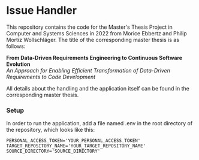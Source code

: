 # Issue Handler
This repository contains the code for the Master's Thesis Project in Computer and Systems Sciences in 2022 from Morice Ebbertz and Philip Mortiz Wollschläger. The title of the corresponding master thesis is as follows:

**From Data-Driven Requirements Engineering to Continuous Software Evolution**<br/>
*An Approach for Enabling Efficient Transformation of Data-Driven Requirements to Code Development*

All details about the handling and the application itself can be found in the corresponding master thesis.

### Setup
In order to run the application, add a file named .env in the root directory of the repository, which looks like this:
```
PERSONAL_ACCESS_TOKEN='YOUR_PERSONAL_ACCESS_TOKEN'
TARGET_REPOSITORY_NAME='YOUR_TARGET_REPOSITORY_NAME'
SOURCE_DIRECTORY='SOURCE_DIRECTORY'
```